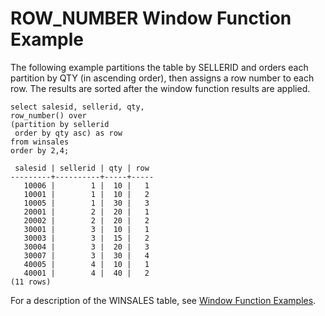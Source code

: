 # ROW\_NUMBER Window Function Example<a name="r_Examples_of_WF_ROW_NUMBER_WF"></a>

The following example partitions the table by SELLERID and orders each partition by QTY \(in ascending order\), then assigns a row number to each row\. The results are sorted after the window function results are applied\. 

```
select salesid, sellerid, qty, 
row_number() over 
(partition by sellerid
 order by qty asc) as row
from winsales
order by 2,4;

 salesid | sellerid | qty | row
---------+----------+-----+-----
   10006 |        1 |  10 |   1
   10001 |        1 |  10 |   2
   10005 |        1 |  30 |   3
   20001 |        2 |  20 |   1
   20002 |        2 |  20 |   2
   30001 |        3 |  10 |   1
   30003 |        3 |  15 |   2
   30004 |        3 |  20 |   3
   30007 |        3 |  30 |   4
   40005 |        4 |  10 |   1
   40001 |        4 |  40 |   2
(11 rows)
```

 For a description of the WINSALES table, see [Window Function Examples](r_Window_function_examples.md)\. 
